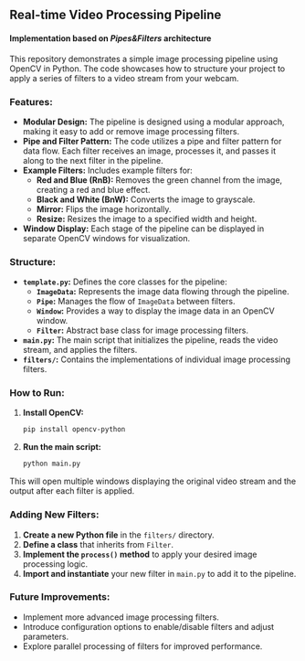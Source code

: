 ## Real-time Video Processing Pipeline

#### Implementation based on *Pipes&Filters* architecture

This repository demonstrates a simple image processing pipeline using OpenCV in Python. The code showcases how to structure your project to apply a series of filters to a video stream from your webcam.

### Features:

- **Modular Design:**  The pipeline is designed using a modular approach, making it easy to add or remove image processing filters.
- **Pipe and Filter Pattern:**  The code utilizes a pipe and filter pattern for data flow. Each filter receives an image, processes it, and passes it along to the next filter in the pipeline.
- **Example Filters:** Includes example filters for:
    - **Red and Blue (RnB):** Removes the green channel from the image, creating a red and blue effect.
    - **Black and White (BnW):** Converts the image to grayscale.
    - **Mirror:** Flips the image horizontally.
    - **Resize:** Resizes the image to a specified width and height.
- **Window Display:**  Each stage of the pipeline can be displayed in separate OpenCV windows for visualization.

### Structure:

- **`template.py`:** Defines the core classes for the pipeline:
    - **`ImageData`:** Represents the image data flowing through the pipeline.
    - **`Pipe`:** Manages the flow of `ImageData` between filters.
    - **`Window`:**  Provides a way to display the image data in an OpenCV window.
    - **`Filter`:**  Abstract base class for image processing filters.
- **`main.py`:**  The main script that initializes the pipeline, reads the video stream, and applies the filters.
- **`filters/`:**  Contains the implementations of individual image processing filters.

### How to Run:

1. **Install OpenCV:**
   ```bash
   pip install opencv-python
   ```
2. **Run the main script:**
   ```bash
   python main.py
   ```

This will open multiple windows displaying the original video stream and the output after each filter is applied.

### Adding New Filters:

1. **Create a new Python file** in the `filters/` directory. 
2. **Define a class** that inherits from `Filter`.
3. **Implement the `process()` method** to apply your desired image processing logic.
4. **Import and instantiate** your new filter in `main.py` to add it to the pipeline.

### Future Improvements:

- Implement more advanced image processing filters.
- Introduce configuration options to enable/disable filters and adjust parameters.
- Explore parallel processing of filters for improved performance. 
